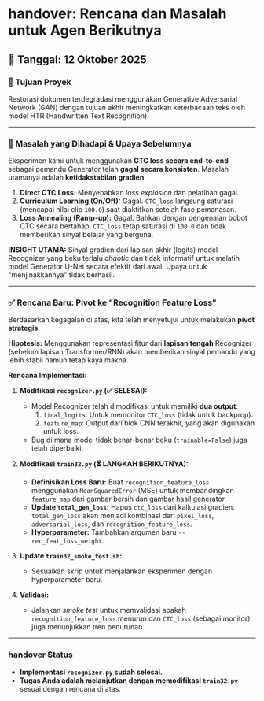 #  handover: Rencana dan Masalah untuk Agen Berikutnya

## 📅 Tanggal: 12 Oktober 2025

### 🎯 Tujuan Proyek

Restorasi dokumen terdegradasi menggunakan Generative Adversarial Network (GAN) dengan tujuan akhir meningkatkan keterbacaan teks oleh model HTR (Handwritten Text Recognition).

---

### 🔴 Masalah yang Dihadapi & Upaya Sebelumnya

Eksperimen kami untuk menggunakan **CTC loss secara end-to-end** sebagai pemandu Generator telah **gagal secara konsisten**. Masalah utamanya adalah **ketidakstabilan gradien**.

1.  **Direct CTC Loss:** Menyebabkan *loss explosion* dan pelatihan gagal.
2.  **Curriculum Learning (On/Off):** Gagal. `CTC_loss` langsung saturasi (mencapai nilai clip `100.0`) saat diaktifkan setelah fase pemanasan.
3.  **Loss Annealing (Ramp-up):** Gagal. Bahkan dengan pengenalan bobot CTC secara bertahap, `CTC_loss` tetap saturasi di `100.0` dan tidak memberikan sinyal belajar yang berguna.

**INSIGHT UTAMA:** Sinyal gradien dari lapisan akhir (logits) model Recognizer yang beku terlalu *chaotic* dan tidak informatif untuk melatih model Generator U-Net secara efektif dari awal. Upaya untuk "menjinakkannya" tidak berhasil.

---

### ✅ Rencana Baru: Pivot ke "Recognition Feature Loss"

Berdasarkan kegagalan di atas, kita telah menyetujui untuk melakukan **pivot strategis**.

**Hipotesis:** Menggunakan representasi fitur dari **lapisan tengah** Recognizer (sebelum lapisan Transformer/RNN) akan memberikan sinyal pemandu yang lebih stabil namun tetap kaya makna.

**Rencana Implementasi:**

1.  **Modifikasi `recognizer.py` (✅ SELESAI):**
    -   Model Recognizer telah dimodifikasi untuk memiliki **dua output**:
        1.  `final_logits`: Untuk memonitor `CTC_loss` (tidak untuk backprop).
        2.  `feature_map`: Output dari blok CNN terakhir, yang akan digunakan untuk loss.
    -   Bug di mana model tidak benar-benar beku (`trainable=False`) juga telah diperbaiki.

2.  **Modifikasi `train32.py` (⏳ LANGKAH BERIKUTNYA):**
    -   **Definisikan Loss Baru:** Buat `recognition_feature_loss` menggunakan `MeanSquaredError` (MSE) untuk membandingkan `feature_map` dari gambar bersih dan gambar hasil generator.
    -   **Update `total_gen_loss`:** Hapus `ctc_loss` dari kalkulasi gradien. `total_gen_loss` akan menjadi kombinasi dari `pixel_loss`, `adversarial_loss`, dan `recognition_feature_loss`.
    -   **Hyperparameter:** Tambahkan argumen baru `--rec_feat_loss_weight`.

3.  **Update `train32_smoke_test.sh`:**
    -   Sesuaikan skrip untuk menjalankan eksperimen dengan hyperparameter baru.

4.  **Validasi:**
    -   Jalankan *smoke test* untuk memvalidasi apakah `recognition_feature_loss` menurun dan `CTC_loss` (sebagai monitor) juga menunjukkan tren penurunan.

---

###  handover Status

-   **Implementasi `recognizer.py` sudah selesai.**
-   **Tugas Anda adalah melanjutkan dengan memodifikasi `train32.py`** sesuai dengan rencana di atas.
